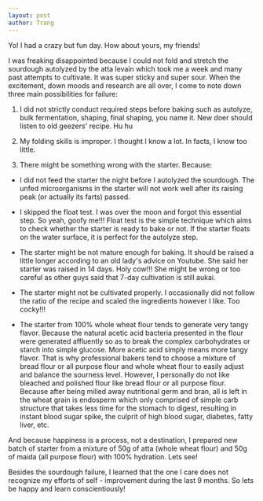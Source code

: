 ```yaml
---
layout: post
author: Trang
---
```


Yo! I had a crazy but fun day. How about yours, my friends!

I was freaking disappointed because I could not fold and stretch the sourdough autolyzed by the atta levain which took me a week and many past attempts to cultivate. It was super sticky and super sour. When the excitement, down moods and research are all over, I come to note down three main possibilities for failure:

1. I did not strictly conduct required steps before baking such as autolyze, bulk fermentation, shaping, final shaping, you name it. New doer should listen to old geezers' recipe. Hu hu

2. My folding skills is improper. I thought I know a lot. In facts, I know too little.

3. There might be something wrong with the starter. Because:

- I did not feed the starter the night before I autolyzed the sourdough. The unfed microorganisms in the starter will not work well after its raising peak (or actually its farts) passed.  

- I skipped the float test. I was over the moon and forgot this essential step. So yeah, goofy me!!! Float test is the simple technique which aims to check whether the starter is ready to bake or not. If the starter floats on the water surface, it is perfect for the autolyze step.

- The starter might be not mature enough for baking. It should be raised a little longer according to an old lady's advice on Youtube. She said her starter was raised in 14 days. Holy cow!!! She might be wrong or too careful as other guys said that 7-day cultivation is still aukai.

- The starter might not be cultivated properly. I occasionally did not follow the ratio of the recipe and scaled the ingredients however I like. Too cocky!!!

- The starter from 100% whole wheat flour tends to generate very tangy flavor. Because the natural acetic acid bacteria presented in the flour were generated affluently so as to break the complex carbohydrates or starch into simple glucose. More acetic acid simply means more tangy flavor. That is why professional bakers tend to choose a mixture of bread flour or all purpose flour and whole wheat flour to easily adjust and balance the sourness level. However, I personally do not like bleached and polished flour like bread flour or all purpose flour. Because after being milled away nutritional germ and bran, all is left in the wheat grain is endosperm which only comprised of simple carb structure that takes less time for the stomach to digest, resulting in instant blood sugar spike, the culprit of high blood sugar, diabetes, fatty liver, etc.

And because happiness is a process, not a destination, I prepared new batch of starter from a mixture of 50g of atta (whole wheat flour) and 50g of maida (all purpose flour) with 100% hydration. Lets see!

Besides the sourdough failure, I learned that the one I care does not recognize my efforts of self - improvement during the last 9 months. So lets be happy and learn conscientiously!
